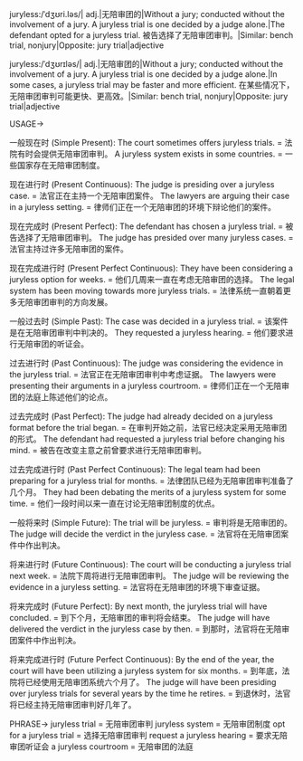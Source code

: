 juryless:/ˈdʒʊri.ləs/| adj.|无陪审团的|Without a jury; conducted without the involvement of a jury.  A juryless trial is one decided by a judge alone.|The defendant opted for a juryless trial.  被告选择了无陪审团审判。|Similar: bench trial, nonjury|Opposite: jury trial|adjective

juryless:/ˈdʒʊrɪləs/| adj.|无陪审团的|Without a jury; conducted without the involvement of a jury.  A juryless trial is one decided by a judge alone.|In some cases, a juryless trial may be faster and more efficient.  在某些情况下，无陪审团审判可能更快、更高效。|Similar: bench trial, nonjury|Opposite: jury trial|adjective


USAGE->

一般现在时 (Simple Present):
The court sometimes offers juryless trials. = 法院有时会提供无陪审团审判。
A juryless system exists in some countries. = 一些国家存在无陪审团制度。

现在进行时 (Present Continuous):
The judge is presiding over a juryless case. = 法官正在主持一个无陪审团案件。
The lawyers are arguing their case in a juryless setting. = 律师们正在一个无陪审团的环境下辩论他们的案件。


现在完成时 (Present Perfect):
The defendant has chosen a juryless trial. = 被告选择了无陪审团审判。
The judge has presided over many juryless cases. = 法官主持过许多无陪审团的案件。

现在完成进行时 (Present Perfect Continuous):
They have been considering a juryless option for weeks. = 他们几周来一直在考虑无陪审团的选择。
The legal system has been moving towards more juryless trials. =  法律系统一直朝着更多无陪审团审判的方向发展。


一般过去时 (Simple Past):
The case was decided in a juryless trial. = 该案件是在无陪审团审判中判决的。
They requested a juryless hearing. = 他们要求进行无陪审团的听证会。


过去进行时 (Past Continuous):
The judge was considering the evidence in the juryless trial. = 法官正在无陪审团审判中考虑证据。
The lawyers were presenting their arguments in a juryless courtroom. = 律师们正在一个无陪审团的法庭上陈述他们的论点。


过去完成时 (Past Perfect):
The judge had already decided on a juryless format before the trial began. = 在审判开始之前，法官已经决定采用无陪审团的形式。
The defendant had requested a juryless trial before changing his mind. = 被告在改变主意之前曾要求进行无陪审团审判。


过去完成进行时 (Past Perfect Continuous):
The legal team had been preparing for a juryless trial for months. = 法律团队已经为无陪审团审判准备了几个月。
They had been debating the merits of a juryless system for some time. = 他们一段时间以来一直在讨论无陪审团制度的优点。


一般将来时 (Simple Future):
The trial will be juryless. = 审判将是无陪审团的。
The judge will decide the verdict in the juryless case. = 法官将在无陪审团案件中作出判决。


将来进行时 (Future Continuous):
The court will be conducting a juryless trial next week. = 法院下周将进行无陪审团审判。
The judge will be reviewing the evidence in a juryless setting. = 法官将在无陪审团的环境下审查证据。


将来完成时 (Future Perfect):
By next month, the juryless trial will have concluded. = 到下个月，无陪审团的审判将会结束。
The judge will have delivered the verdict in the juryless case by then. = 到那时，法官将在无陪审团案件中作出判决。


将来完成进行时 (Future Perfect Continuous):
By the end of the year, the court will have been utilizing a juryless system for six months. = 到年底，法院将已经使用无陪审团系统六个月了。
The judge will have been presiding over juryless trials for several years by the time he retires. = 到退休时，法官将已经主持无陪审团审判好几年了。



PHRASE->
juryless trial = 无陪审团审判
juryless system = 无陪审团制度
opt for a juryless trial = 选择无陪审团审判
request a juryless hearing = 要求无陪审团听证会
a juryless courtroom = 无陪审团的法庭
